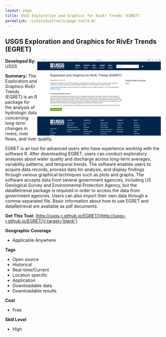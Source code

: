 ```yaml
---
layout: page
title: USGS Exploration and Graphics for RivEr Trends (EGRET)
permalink: /individualtools/page-tool9.0/
---
```

## USGS Exploration and Graphics for RivEr Trends (EGRET)

<img src="/images/scaled_250_400/TOOLID_9.0_ScreenCapture-1.png" style="max-height:250px;max-width:400;" align="right"/>

**Developed By:** USGS

**Summary:** The Exploration and Graphics RivEr Trends (EGRET) is an R package for the analysis of hydrologic data concerning long-term changes in rivers, river flows, and river quality.

EGRET is an tool for advanced users who have experience working with the software R. After downloading EGRET, users can conduct exploratory analyses about water quality and discharge across long-term averages, variability patterns, and temporal trends. The software enables users to acquire data records, process data for analysis, and display findings through various graphical techniques such as plots and graphs. The software accepts data from several government agencies, including US Geological Survey and Environmental Protection Agency, but the dataRetrieval package is required in order to access the data from government agencies. Users can also import their own data through a comma-separated file. Basic information about how to use EGRET and dataRetrieval are available as pdf documents. 

**Get This Tool:** [http://usgs-r.github.io/EGRET/](http://usgs-r.github.io/EGRET/){:target='blank'}

**Geographic Coverage**

* Applicable Anywhere

**Tags**

*  Open source
*  Historical
*  Real-time/Current
*  Location specific
*  Application
*  Downloadable data
*  Downloadable results

**Cost**

* Free

**Skill Level**

* High
